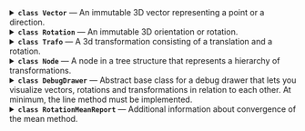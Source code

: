 <details><summary><b><code>class Vector</code></b> — An immutable 3D vector representing a point or a direction.</summary>
<details name='method'><summary>&nbsp;&nbsp;&nbsp;&nbsp;<code>zero</code> — Create a zero vector.</summary>
<details><summary>

```py
    def zero() -> "Vector":
```

</summary>

```py
"""Create a zero vector."""
        return Vector(0.0, 0.0, 0.0)

```

</details>
</details>

<details name='method'><summary>&nbsp;&nbsp;&nbsp;&nbsp;<code>ex</code> — Create a unit vector in x-direction.</summary>
<details><summary>

```py
    def ex() -> "Vector":
```

</summary>

```py
"""Create a unit vector in x-direction."""
        return Vector(1.0, 0.0, 0.0)

```

</details>
</details>

<details name='method'><summary>&nbsp;&nbsp;&nbsp;&nbsp;<code>ey</code> — Create a unit vector in y-direction.</summary>
<details><summary>

```py
    def ey() -> "Vector":
```

</summary>

```py
"""Create a unit vector in y-direction."""
        return Vector(0.0, 1.0, 0.0)

```

</details>
</details>

<details name='method'><summary>&nbsp;&nbsp;&nbsp;&nbsp;<code>ez</code> — Create a unit vector in z-direction.</summary>
<details><summary>

```py
    def ez() -> "Vector":
```

</summary>

```py
"""Create a unit vector in z-direction."""
        return Vector(0.0, 0.0, 1.0)

```

</details>
</details>

<details name='method'><summary>&nbsp;&nbsp;&nbsp;&nbsp;<code>rand_box</code> — Create a random vector with uniform distribution within a box.</summary>
<details><summary>

```py
    def rand_box(
        min: Sequence[float] = (0.0, 0.0, 0.0),
        max: Sequence[float] = (1.0, 1.0, 1.0),
        generator: random.Random = cast(random.Random, random),
    ) -> "Vector":
```

</summary>

```py
"""Create a random vector with uniform distribution within a box."""
        return Vector(
            generator.uniform(min[0], max[0]),
            generator.uniform(min[1], max[1]),
            generator.uniform(min[2], max[2]),
        )

```

</details>
</details>

<details name='method'><summary>&nbsp;&nbsp;&nbsp;&nbsp;<code>rand_sphere</code> — Create a random vector with uniform distribution on or in a sphere.</summary>
<details><summary>

```py
    def rand_sphere(
        radius: float = 1.0,
        center: Optional["Vector"] = None,
        fill: bool = False,
        generator: random.Random = cast(random.Random, random),
    ) -> "Vector":
```

</summary>

```py
"""Create a random vector with uniform distribution on or in a sphere."""
        v = Vector(generator.gauss(), generator.gauss(), generator.gauss()).normalized()
        if center is None
```

</details>
</details>

<details name='method'><summary>&nbsp;&nbsp;&nbsp;&nbsp;<code>__eq__</code> — Check equality with another vector; true if all elements are equal.</summary>
<details><summary>

```py
    def __eq__(self, other: object) -> bool:
```

</summary>

```py
"""Check equality with another vector; true if all elements are equal."""
        if isinstance(other, Vector)
```

</details>
</details>

<details name='method'><summary>&nbsp;&nbsp;&nbsp;&nbsp;<code>__ne__</code> — Check inequality with another vector; true if any element is unequal.</summary>
<details><summary>

```py
    def __ne__(self, other: object) -> bool:
```

</summary>

```py
"""Check inequality with another vector; true if any element is unequal."""
        return not self == other

```

</details>
</details>

<details name='method'><summary>&nbsp;&nbsp;&nbsp;&nbsp;<code>__add__</code> — Add another vector element-wise.
Note that this violates LSP for tuples which are expected to concatenate instead.</summary>
<details><summary>

```py
    def __add__(self, other: "Vector") -> "Vector":  # type: ignore[override]
        """Add another vector element-wise.
        Note that this violates LSP for tuples which are expected to concatenate instead.
        """
        if isinstance(other, Vector):
```

</summary>

```py
    return Vector(self.x + other.x, self.y + other.y, self.z + other.z)
        else
```

</details>
</details>

<details name='method'><summary>&nbsp;&nbsp;&nbsp;&nbsp;<code>__neg__</code> — Return the negated vector.</summary>
<details><summary>

```py
    def __neg__(self) -> "Vector":
```

</summary>

```py
"""Return the negated vector."""
        return Vector(-self.x, -self.y, -self.z)

```

</details>
</details>

<details name='method'><summary>&nbsp;&nbsp;&nbsp;&nbsp;<code>__sub__</code> — Subtract another vector.</summary>
<details><summary>

```py
    def __sub__(self, other: "Vector") -> "Vector":
```

</summary>

```py
"""Subtract another vector."""
        if isinstance(other, Vector)
```

</details>
</details>

<details name='method'><summary>&nbsp;&nbsp;&nbsp;&nbsp;<code>__mul__</code> — Multiply by a scalar element-wise.
Note that this violates LSP for tuples which are expected to repeat instead.</summary>
<details><summary>

```py
    def __mul__(self, scalar: float) -> "Vector":  # type: ignore[override]
        """Multiply by a scalar element-wise.
        Note that this violates LSP for tuples which are expected to repeat instead."""
        if isinstance(scalar, (int, float)):
```

</summary>

```py
    return Vector(self.x * scalar, self.y * scalar, self.z * scalar)
        else
```

</details>
</details>

<details name='method'><summary>&nbsp;&nbsp;&nbsp;&nbsp;<code>__rmul__</code> — Multiply by a scalar element-wise.
Note that this violates LSP for tuples which are expected to repeat instead.</summary>
<details><summary>

```py
    def __rmul__(self, scalar: float) -> "Vector":  # type: ignore[override]
        """Multiply by a scalar element-wise.
        Note that this violates LSP for tuples which are expected to repeat instead."""
        return self * scalar
:
```

</summary>

```py

```

</details>
</details>

<details name='method'><summary>&nbsp;&nbsp;&nbsp;&nbsp;<code>__truediv__</code> — Divide by a scalar element-wise.</summary>
<details><summary>

```py
    def __truediv__(self, scalar: float) -> "Vector":
```

</summary>

```py
"""Divide by a scalar element-wise."""
        if isinstance(scalar, (int, float))
```

</details>
</details>

<details name='method'><summary>&nbsp;&nbsp;&nbsp;&nbsp;<code>dot</code> — Calculate the dot product with another vector.</summary>
<details><summary>

```py
    def dot(self, other: "Vector") -> float:
```

</summary>

```py
"""Calculate the dot product with another vector."""
        return self.x * other.x + self.y * other.y + self.z * other.z

```

</details>
</details>

<details name='method'><summary>&nbsp;&nbsp;&nbsp;&nbsp;<code>cross</code> — Calculate the cross product with another vector.</summary>
<details><summary>

```py
    def cross(self, other: "Vector") -> "Vector":
```

</summary>

```py
"""Calculate the cross product with another vector."""
        return Vector(
            self.y * other.z - self.z * other.y,
            self.z * other.x - self.x * other.z,
            self.x * other.y - self.y * other.x,
        )

```

</details>
</details>

<details name='method'><summary>&nbsp;&nbsp;&nbsp;&nbsp;<code>norm</code> — Calculate the Euclidean norm (length) of the vector.</summary>
<details><summary>

```py
    def norm(self) -> float:
```

</summary>

```py
"""Calculate the Euclidean norm (length) of the vector."""
        return norm(*self)

```

</details>
</details>

<details name='method'><summary>&nbsp;&nbsp;&nbsp;&nbsp;<code>length</code> — Calculate the length (Euclidean norm) of the vector.</summary>
<details><summary>

```py
    def length(self) -> float:
```

</summary>

```py
"""Calculate the length (Euclidean norm) of the vector."""
        return norm(*self)

```

</details>
</details>

<details name='method'><summary>&nbsp;&nbsp;&nbsp;&nbsp;<code>normalized</code> — Return a normalized (unit) vector with the same direction; raises when called on a zero vector.</summary>
<details><summary>

```py
    def normalized(self) -> "Vector":
```

</summary>

```py
"""Return a normalized (unit) vector with the same direction; raises when called on a zero vector."""
        x, y, z = self.x, self.y, self.z
        m = max(abs(x), abs(y), abs(z))
        if m == 0
```

</details>
</details>

<details name='method'><summary>&nbsp;&nbsp;&nbsp;&nbsp;<code>perp</code> — Calculate a vector perpendicular to this vector;
if other is given, the result is perpendicular to both.
Raises when called on a zero vector or when the vectors are parallel.</summary>
<details><summary>

```py
    def perp(self, other: Optional["Vector"] = None) -> "Vector":
```

</summary>

```py
"""Calculate a vector perpendicular to this vector;
        if other is given, the result is perpendicular to both.
        Raises when called on a zero vector or when the vectors are parallel."""
        if other is None
```

</details>
</details>

<details name='method'><summary>&nbsp;&nbsp;&nbsp;&nbsp;<code>make_basis</code> — Create an orthonormal basis from two vectors;
the direction of the first vector is preserved,
the second is made perpendicular to the first,
the third is perpendicular to the first two.
Raises when called on a zero vector or when the vectors are parallel.</summary>
<details><summary>

```py
    def make_basis(v1: "Vector", v2: "Vector") -> Tuple["Vector", "Vector", "Vector"]:
```

</summary>

```py
"""Create an orthonormal basis from two vectors;
        the direction of the first vector is preserved,
        the second is made perpendicular to the first,
        the third is perpendicular to the first two.
        Raises when called on a zero vector or when the vectors are parallel."""
        v1 = v1.normalized()
        v3 = v1.perp(v2)
        v2 = v3.perp(v1)
        return v1, v2, v3

```

</details>
</details>

<details name='method'><summary>&nbsp;&nbsp;&nbsp;&nbsp;<code>distance_to</code> — Calculate the Euclidean distance to another vector.</summary>
<details><summary>

```py
    def distance_to(self, other: "Vector") -> float:
```

</summary>

```py
"""Calculate the Euclidean distance to another vector."""
        return (self - other).norm()

```

</details>
</details>

<details name='method'><summary>&nbsp;&nbsp;&nbsp;&nbsp;<code>angle_to</code> — Calculate the angle to another vector.</summary>
<details><summary>

```py
    def angle_to(self, other: "Vector") -> float:
```

</summary>

```py
"""Calculate the angle to another vector."""
        v1 = self.normalized()
        v2 = other.normalized()
        cos_angle = v1.dot(v2)
        sin_angle = v1.cross(v2).norm()
        return atan2(sin_angle, cos_angle)

```

</details>
</details>

<details name='method'><summary>&nbsp;&nbsp;&nbsp;&nbsp;<code>lerp</code> — Linearly interpolate between two vectors.</summary>
<details><summary>

```py
    def lerp(self, other: "Vector", f: float) -> "Vector":
```

</summary>

```py
"""Linearly interpolate between two vectors."""
        return Vector(
            self.x + f * (other.x - self.x),
            self.y + f * (other.y - self.y),
            self.z + f * (other.z - self.z),
        )

```

</details>
</details>

<details name='method'><summary>&nbsp;&nbsp;&nbsp;&nbsp;<code>mean</code> — Calculate the weighted mean of a sequence of vectors.
Raises when called with an empty sequence or when the sum of weights is zero.</summary>
<details><summary>

```py
    def mean(
        vectors: Iterable["Vector"], weights: Optional[Iterable[float]] = None
    ) -> "Vector":
```

</summary>

```py
"""Calculate the weighted mean of a sequence of vectors.
        Raises when called with an empty sequence or when the sum of weights is zero."""

        weights = weights or repeat(1.0)

        if (
            hasattr(vectors, "__len__")
            and hasattr(weights, "__len__")
            and vectors.__len__() != weights.__len__()
        )
```

</details>
</details>

<details name='method'><summary>&nbsp;&nbsp;&nbsp;&nbsp;<code>__str__</code> — Return a string representation of the vector.</summary>
<details><summary>

```py
    def __str__(self) -> str:
```

</summary>

```py
"""Return a string representation of the vector."""
        return f"(x={self.x}, y={self.y}, z={self.z})"

```

</details>
</details>

<details name='method'><summary>&nbsp;&nbsp;&nbsp;&nbsp;<code>__format__</code> — Return a formatted string representation of the vector;
the format_spec is applied to each element.</summary>
<details><summary>

```py
    def __format__(self, format_spec: str) -> str:
```

</summary>

```py
"""Return a formatted string representation of the vector;
        the format_spec is applied to each element."""
        fx = self.x.__format__(format_spec)
        fy = self.y.__format__(format_spec)
        fz = self.z.__format__(format_spec)
        return f"(x={fx}, y={fy}, z={fz})"

```

</details>
</details>

<details name='method'><summary>&nbsp;&nbsp;&nbsp;&nbsp;<code>__repr__</code> — Return an eval-able string representation of the vector.</summary>
<details><summary>

```py
    def __repr__(self) -> str:
```

</summary>

```py
"""Return an eval-able string representation of the vector."""
        return f"Vector({self.x}, {self.y}, {self.z})"

```

</details>
</details>

</details>

<details><summary><b><code>class Rotation</code></b> — An immutable 3D orientation or rotation.</summary>
<details name='method'><summary>&nbsp;&nbsp;&nbsp;&nbsp;<code>__setattr__</code> — (no docstring)</summary>
<details><summary>

```py
    def __setattr__(self, name: str, value: float) -> None:
```

</summary>

```py
raise AttributeError("Rotation is immutable")

```

</details>
</details>

<details name='method'><summary>&nbsp;&nbsp;&nbsp;&nbsp;<code>__delattr__</code> — (no docstring)</summary>
<details><summary>

```py
    def __delattr__(self, name: str) -> None:
```

</summary>

```py
raise AttributeError("Rotation is immutable")

```

</details>
</details>

<details name='method'><summary>&nbsp;&nbsp;&nbsp;&nbsp;<code>__new__</code> — Construct a rotation from quaternion components without normalization,
intended only for use in classmethods. Use from_quat instead.</summary>
<details><summary>

```py
    def __new__(
        cls: Type[_T], *, x: float = 0.0, y: float = 0.0, z: float = 0.0, w: float = 1.0
    ) -> _T:
```

</summary>

```py
"""Construct a rotation from quaternion components without normalization,
        intended only for use in classmethods. Use from_quat instead."""
        instance = super().__new__(cls)
        object.__setattr__(instance, "_x", x)
        object.__setattr__(instance, "_y", y)
        object.__setattr__(instance, "_z", z)
        object.__setattr__(instance, "_w", w)
        return instance

```

</details>
</details>

<details name='method'><summary>&nbsp;&nbsp;&nbsp;&nbsp;<code>__init__</code> — Create the identity rotation.</summary>
<details><summary>

```py
    def __init__(self) -> None:
```

</summary>

```py
"""Create the identity rotation."""
        # we only allow creation of the identity rotation via standard constructor
        # x, y, z, w are implementation details and should only be set via from_quat from the outside
        pass

```

</details>
</details>

<details name='method'><summary>&nbsp;&nbsp;&nbsp;&nbsp;<code>identity</code> — Create the identity rotation while being extra explicit about it.</summary>
<details><summary>

```py
    def identity() -> "Rotation":
```

</summary>

```py
"""Create the identity rotation while being extra explicit about it."""
        return Rotation()

```

</details>
</details>

<details name='method'><summary>&nbsp;&nbsp;&nbsp;&nbsp;<code>x</code> — Create a rotation about the x-axis.</summary>
<details><summary>

```py
    def x(angle: float) -> "Rotation":
```

</summary>

```py
"""Create a rotation about the x-axis."""
        return Rotation.__new__(Rotation, x=sin(angle / 2.0), w=cos(angle / 2.0))

```

</details>
</details>

<details name='method'><summary>&nbsp;&nbsp;&nbsp;&nbsp;<code>y</code> — Create a rotation about the y-axis.</summary>
<details><summary>

```py
    def y(angle: float) -> "Rotation":
```

</summary>

```py
"""Create a rotation about the y-axis."""
        return Rotation.__new__(Rotation, y=sin(angle / 2.0), w=cos(angle / 2.0))

```

</details>
</details>

<details name='method'><summary>&nbsp;&nbsp;&nbsp;&nbsp;<code>z</code> — Create a rotation about the z-axis.</summary>
<details><summary>

```py
    def z(angle: float) -> "Rotation":
```

</summary>

```py
"""Create a rotation about the z-axis."""
        return Rotation.__new__(Rotation, z=sin(angle / 2.0), w=cos(angle / 2.0))

```

</details>
</details>

<details name='method'><summary>&nbsp;&nbsp;&nbsp;&nbsp;<code>from_quat</code> — Create a rotation from quaternion components.
Raises an error if the norm deviates from 1 beyond the specified tolerance
or if all components are 0.</summary>
<details><summary>

```py
    def from_quat(
        *, x: float, y: float, z: float, w: float, tolerance: float = EPS
    ) -> "Rotation":
```

</summary>

```py
"""Create a rotation from quaternion components.
        Raises an error if the norm deviates from 1 beyond the specified tolerance
        or if all components are 0."""

        m = max(abs(x), abs(y), abs(z), abs(w))
        if m == 0
```

</details>
</details>

<details name='method'><summary>&nbsp;&nbsp;&nbsp;&nbsp;<code>as_quat</code> — Return the quaternion components in the specified order.</summary>
<details><summary>

```py
    def as_quat(
        self, order: Literal["xyzw", "wxyz"]
    ) -> Tuple[float, float, float, float]:
```

</summary>

```py
"""Return the quaternion components in the specified order."""
        if order == "xyzw"
```

</details>
</details>

<details name='method'><summary>&nbsp;&nbsp;&nbsp;&nbsp;<code>from_axis_angle</code> — Create a rotation from an axis and an angle.</summary>
<details><summary>

```py
    def from_axis_angle(axis: Vector, angle: float) -> "Rotation":
```

</summary>

```py
"""Create a rotation from an axis and an angle."""
        axis = axis.normalized()
        half_angle = angle / 2.0
        sin_half_angle = sin(half_angle)
        return Rotation.__new__(
            Rotation,
            x=sin_half_angle * axis.x,
            y=sin_half_angle * axis.y,
            z=sin_half_angle * axis.z,
            w=cos(half_angle),
        )

```

</details>
</details>

<details name='method'><summary>&nbsp;&nbsp;&nbsp;&nbsp;<code>as_axis_angle</code> — Return the axis and angle of the rotation.
The angle is in the range [0, pi).
If the angle is 0, the axis is (1, 0, 0).</summary>
<details><summary>

```py
    def as_axis_angle(self) -> Tuple[Vector, float]:
```

</summary>

```py
"""Return the axis and angle of the rotation.
        The angle is in the range [0, pi).
        If the angle is 0, the axis is (1, 0, 0)."""
        x, y, z, w = self._x, self._y, self._z, self._w
        cos_half_angle = w
        sin_half_angle = norm(x, y, z)
        if sin_half_angle == 0.0
```

</details>
</details>

<details name='method'><summary>&nbsp;&nbsp;&nbsp;&nbsp;<code>from_rotvec</code> — Create a rotation from a rotation vector.
(The rotation vector is the axis of rotation scaled by the angle of rotation.)</summary>
<details><summary>

```py
    def from_rotvec(rotvec: Vector) -> "Rotation":
```

</summary>

```py
"""Create a rotation from a rotation vector.
        (The rotation vector is the axis of rotation scaled by the angle of rotation.)
        """
        angle = rotvec.norm()
        if angle == 0.0
```

</details>
</details>

<details name='method'><summary>&nbsp;&nbsp;&nbsp;&nbsp;<code>as_rotvec</code> — Return the rotation vector of the rotation.
(The rotation vector is the axis of rotation scaled by the angle of rotation.)</summary>
<details><summary>

```py
    def as_rotvec(self) -> Vector:
```

</summary>

```py
"""Return the rotation vector of the rotation.
        (The rotation vector is the axis of rotation scaled by the angle of rotation.)
        """
        axis, angle = self.as_axis_angle()
        return axis * angle

```

</details>
</details>

<details name='method'><summary>&nbsp;&nbsp;&nbsp;&nbsp;<code>from_matrix</code> — Create a rotation from a 3x3 rotation matrix.</summary>
<details><summary>

```py
    def from_matrix(
        matrix: Sequence[Sequence[float]],
        row_major: bool = True,
        check_matrix: bool = True,
    ) -> "Rotation":
```

</summary>

```py
"""Create a rotation from a 3x3 rotation matrix."""
        # https://www.euclideanspace.com/maths/geometry/rotations/conversions/matrixToQuaternion/index.htm

        if check_matrix
```

</details>
</details>

<details name='method'><summary>&nbsp;&nbsp;&nbsp;&nbsp;<code>as_matrix</code> — Return the rotation as a 3x3 rotation matrix.</summary>
<details><summary>

```py
    def as_matrix(self, row_major: bool = True) -> List[List[float]]:
```

</summary>

```py
"""Return the rotation as a 3x3 rotation matrix."""
        # https://www.euclideanspace.com/maths/geometry/rotations/conversions/quaternionToMatrix/index.htm
        x, y, z, w = self._x, self._y, self._z, self._w
        xx, xy, xz, xw = x * x, x * y, x * z, x * w
        yy, yz, yw = y * y, y * z, y * w
        zz, zw = z * z, z * w

        if row_major
```

</details>
</details>

<details name='method'><summary>&nbsp;&nbsp;&nbsp;&nbsp;<code>basis</code> — Return the basis vectors of the rotation.</summary>
<details><summary>

```py
    def basis(self) -> Tuple[Vector, Vector, Vector]:
```

</summary>

```py
"""Return the basis vectors of the rotation."""
        x, y, z = self.as_matrix(row_major=False)
        return Vector(*x), Vector(*y), Vector(*z)

```

</details>
</details>

<details name='method'><summary>&nbsp;&nbsp;&nbsp;&nbsp;<code>compose</code> — Compose a rotation from a sequence of rotations about x, y and z.
The sequence is an arbitrarily long string of axis identifiers, e.g. 'XY' or 'zyxZ'.
Use Capital letters for intrinsic rotations (rotate about the new, rotated axes),
use lowercase letters for extrinsic rotations (rotate about the world axes).
Intrinsic and extrinsic rotations can be mixed.</summary>
<details><summary>

```py
    def compose(sequence: str, angles: Sequence[float]) -> "Rotation":
```

</summary>

```py
"""Compose a rotation from a sequence of rotations about x, y and z.
        The sequence is an arbitrarily long string of axis identifiers, e.g. 'XY' or 'zyxZ'.
        Use Capital letters for intrinsic rotations (rotate about the new, rotated axes),
        use lowercase letters for extrinsic rotations (rotate about the world axes).
        Intrinsic and extrinsic rotations can be mixed."""
        if len(sequence) != len(angles)
```

</details>
</details>

<details name='method'><summary>&nbsp;&nbsp;&nbsp;&nbsp;<code>from_euler</code> — Create a rotation from Euler angles. The following orders are allowed:
ZXZ, XYX, YZY, ZYZ, XZX, YXY (proper Euler, intrinsic)
XYZ, YZX, ZXY, XZY, ZYX, YXZ (Tait-Bryan, intrinsic)
zxz, xyx, yzy, zyz, xzx, yxy (proper Euler, extrinsic)
xyz, yzx, zxy, xzy, zyx, yxz (Tait-Bryan, extrinsic)
intrinsic: rotate about the new, rotated axes
extrinsic: rotate about the original axes</summary>
<details><summary>

```py
    def from_euler(order: str, angles: Sequence[float]) -> "Rotation":
```

</summary>

```py
"""Create a rotation from Euler angles. The following orders are allowed
```

</details>
</details>

<details name='method'><summary>&nbsp;&nbsp;&nbsp;&nbsp;<code>as_euler</code> — Return the Euler angles of the rotation. The order is one of:
ZXZ, XYX, YZY, ZYZ, XZX, YXY (proper Euler, intrinsic)
XYZ, YZX, ZXY, XZY, ZYX, YXZ (Tait-Bryan, intrinsic)
zxz, xyx, yzy, zyz, xzx, yxy (proper Euler, extrinsic)
xyz, yzx, zxy, xzy, zyx, yxz (Tait-Bryan, extrinsic)
intrinsic: rotate about the new, rotated axes
extrinsic: rotate about the original axes
In case of a singularity, the first angle is set to 0 for extrinsic rotations,
the third angle is set to 0 for intrinsic rotations.</summary>
<details><summary>

```py
    def as_euler(self, order: str) -> Tuple[float, float, float]:
```

</summary>

```py
"""Return the Euler angles of the rotation. The order is one of
```

</details>
</details>

<details name='method'><summary>&nbsp;&nbsp;&nbsp;&nbsp;<code>from_ypr</code> — Create a rotation from yaw, pitch and roll angles.</summary>
<details><summary>

```py
    def from_ypr(yaw: float, pitch: float, roll: float) -> "Rotation":
```

</summary>

```py
"""Create a rotation from yaw, pitch and roll angles."""
        return Rotation.compose("ZYX", [yaw, pitch, roll])

```

</details>
</details>

<details name='method'><summary>&nbsp;&nbsp;&nbsp;&nbsp;<code>as_ypr</code> — Return the yaw, pitch and roll angles of the rotation.
In case of a singularity, roll is set to 0.</summary>
<details><summary>

```py
    def as_ypr(self) -> Tuple[float, float, float]:
```

</summary>

```py
"""Return the yaw, pitch and roll angles of the rotation.
        In case of a singularity, roll is set to 0."""
        return self.as_euler("ZYX")

```

</details>
</details>

<details name='method'><summary>&nbsp;&nbsp;&nbsp;&nbsp;<code>from_rpy</code> — Create a rotation from roll, pitch and yaw angles.</summary>
<details><summary>

```py
    def from_rpy(roll: float, pitch: float, yaw: float) -> "Rotation":
```

</summary>

```py
"""Create a rotation from roll, pitch and yaw angles."""
        return Rotation.compose("xyz", [roll, pitch, yaw])

```

</details>
</details>

<details name='method'><summary>&nbsp;&nbsp;&nbsp;&nbsp;<code>as_rpy</code> — Return the roll, pitch and yaw angles of the rotation.
In case of a singularity, roll is set to 0.</summary>
<details><summary>

```py
    def as_rpy(self) -> Tuple[float, float, float]:
```

</summary>

```py
"""Return the roll, pitch and yaw angles of the rotation.
        In case of a singularity, roll is set to 0."""
        return self.as_euler("xyz")

```

</details>
</details>

<details name='method'><summary>&nbsp;&nbsp;&nbsp;&nbsp;<code>rand</code> — Create a random rotation with uniform distribution.</summary>
<details><summary>

```py
    def rand(generator: random.Random = cast(random.Random, random)) -> "Rotation":
```

</summary>

```py
"""Create a random rotation with uniform distribution."""
        x = generator.gauss()
        y = generator.gauss()
        z = generator.gauss()
        w = generator.gauss()
        # should be impossible for Mersenne twister to generate a zero quaternion
        return Rotation.from_quat(x=x, y=y, z=z, w=w, tolerance=_inf)

```

</details>
</details>

<details name='method'><summary>&nbsp;&nbsp;&nbsp;&nbsp;<code>_rotate_vector</code> — Rotate a vector by the rotation.</summary>
<details><summary>

```py
    def _rotate_vector(self, other: Vector) -> Vector:
```

</summary>

```py
"""Rotate a vector by the rotation."""
        qx, qy, qz, qw = self._x, self._y, self._z, self._w
        px, py, pz = other  # pw = 0

        qpx = qw * px + qy * pz - qz * py
        qpy = qw * py - qx * pz + qz * px
        qpz = qw * pz + qx * py - qy * px
        qpw = -qx * px - qy * py - qz * pz

        qpq_x = -qpw * qx + qpx * qw - qpy * qz + qpz * qy
        qpq_y = -qpw * qy + qpx * qz + qpy * qw - qpz * qx
        qpq_z = -qpw * qz - qpx * qy + qpy * qx + qpz * qw

        return Vector(qpq_x, qpq_y, qpq_z)

```

</details>
</details>

<details name='method'><summary>&nbsp;&nbsp;&nbsp;&nbsp;<code>_rotate_quat</code> — Combine two rotations (quaternion multiplication).</summary>
<details><summary>

```py
    def _rotate_quat(self, other: "Rotation") -> Tuple[float, float, float, float]:
```

</summary>

```py
"""Combine two rotations (quaternion multiplication)."""
        x1, y1, z1, w1 = self._x, self._y, self._z, self._w
        x2, y2, z2, w2 = other._x, other._y, other._z, other._w
        x = w1 * x2 + x1 * w2 + y1 * z2 - z1 * y2
        y = w1 * y2 - x1 * z2 + y1 * w2 + z1 * x2
        z = w1 * z2 + x1 * y2 - y1 * x2 + z1 * w2
        w = w1 * w2 - x1 * x2 - y1 * y2 - z1 * z2
        # does not return Rotation to let the caller decide whether to normalize
        return x, y, z, w

```

</details>
</details>

<details name='method'><summary>&nbsp;&nbsp;&nbsp;&nbsp;<code>__matmul__</code> — Combine two rotations.</summary>
<details><summary>

```py
    def __matmul__(self, other: "Rotation") -> "Rotation":
```

</summary>

```py
"""Combine two rotations."""
        ...

```

</details>
</details>

<details name='method'><summary>&nbsp;&nbsp;&nbsp;&nbsp;<code>__matmul__</code> — Rotate a vector.</summary>
<details><summary>

```py
    def __matmul__(self, other: Vector) -> Vector:
```

</summary>

```py
"""Rotate a vector."""
        ...

```

</details>
</details>

<details name='method'><summary>&nbsp;&nbsp;&nbsp;&nbsp;<code>__matmul__</code> — Rotate a sequence of vectors.</summary>
<details><summary>

```py
    def __matmul__(self, other: Iterable[Vector]) -> Iterable[Vector]:
```

</summary>

```py
"""Rotate a sequence of vectors."""
        ...

```

</details>
</details>

<details name='method'><summary>&nbsp;&nbsp;&nbsp;&nbsp;<code>__matmul__</code> — Combine two rotations or rotate a vector or sequence of vectors.</summary>
<details><summary>

```py
    def __matmul__(
        self, other: Union["Rotation", Vector, Iterable[Vector]]
    ) -> Union["Rotation", Vector, Iterable[Vector]]:
```

</summary>

```py
"""Combine two rotations or rotate a vector or sequence of vectors."""
        if isinstance(other, Rotation)
```

</details>
</details>

<details name='method'><summary>&nbsp;&nbsp;&nbsp;&nbsp;<code>inverse</code> — Return the inverse rotation such that self @ self.inverse() == Rotation.identity().</summary>
<details><summary>

```py
    def inverse(self) -> "Rotation":
```

</summary>

```py
"""Return the inverse rotation such that self @ self.inverse() == Rotation.identity()."""
        return Rotation.__new__(Rotation, x=-self._x, y=-self._y, z=-self._z, w=self._w)

```

</details>
</details>

<details name='method'><summary>&nbsp;&nbsp;&nbsp;&nbsp;<code>angle_to</code> — Calculate the angle to another rotation.</summary>
<details><summary>

```py
    def angle_to(self, other: "Rotation") -> float:
```

</summary>

```py
"""Calculate the angle to another rotation."""
        _, ang = (~self @ other).as_axis_angle()
        return ang

```

</details>
</details>

<details name='method'><summary>&nbsp;&nbsp;&nbsp;&nbsp;<code>axis_angle_to</code> — Calculate the axis and angle to another rotation.</summary>
<details><summary>

```py
    def axis_angle_to(self, other: "Rotation") -> Tuple[Vector, float]:
```

</summary>

```py
"""Calculate the axis and angle to another rotation."""
        ax, ang = (~self @ other).as_axis_angle()
        return self @ ax, ang

```

</details>
</details>

<details name='method'><summary>&nbsp;&nbsp;&nbsp;&nbsp;<code>lerp</code> — Linearly interpolate between two rotations.</summary>
<details><summary>

```py
    def lerp(self, other: "Rotation", f: float) -> "Rotation":
```

</summary>

```py
"""Linearly interpolate between two rotations."""
        ax, ang = (~self @ other).as_axis_angle()
        return self @ Rotation.from_axis_angle(ax, ang * f)

```

</details>
</details>

<details name='method'><summary>&nbsp;&nbsp;&nbsp;&nbsp;<code>mean</code> — (no docstring)</summary>
<details><summary>

```py
    def mean(
        rotations: Iterable["Rotation"],
        weights: Optional[Iterable[float]] = None,
        epsilon: float = EPS,
        max_iterations: int = 20,
        return_report: Literal[False] = False,
    ) -> "Rotation": ...
:
```

</summary>

```py

```

</details>
</details>

<details name='method'><summary>&nbsp;&nbsp;&nbsp;&nbsp;<code>mean</code> — (no docstring)</summary>
<details><summary>

```py
    def mean(
        rotations: Iterable["Rotation"],
        weights: Optional[Iterable[float]] = None,
        epsilon: float = EPS,
        max_iterations: int = 20,
        return_report: Literal[True] = True,
    ) -> Tuple["Rotation", RotationMeanReport]: ...
:
```

</summary>

```py

```

</details>
</details>

<details name='method'><summary>&nbsp;&nbsp;&nbsp;&nbsp;<code>mean</code> — Calculate the mean of a sequence of rotations.
Uses the NASA algorithm (https://ntrs.nasa.gov/citations/20070017872).
Raises when called with an empty sequence or when the sum of weights is zero.
Set return_report to True to get additional information about convergence.</summary>
<details><summary>

```py
    def mean(
        rotations: Iterable["Rotation"],
        weights: Optional[Iterable[float]] = None,
        epsilon: float = EPS,
        max_iterations: int = 20,
        return_report: bool = False,
    ) -> Union["Rotation", Tuple["Rotation", RotationMeanReport]]:
```

</summary>

```py
"""Calculate the mean of a sequence of rotations.
        Uses the NASA algorithm (https://ntrs.nasa.gov/citations/20070017872).
        Raises when called with an empty sequence or when the sum of weights is zero.
        Set return_report to True to get additional information about convergence."""

        weights = weights or repeat(1.0)

        if (
            hasattr(rotations, "__len__")
            and hasattr(weights, "__len__")
            and rotations.__len__() != weights.__len__()
        )
```

</details>
</details>

<details name='method'><summary>&nbsp;&nbsp;&nbsp;&nbsp;<code>rotated_towards</code> — Return a rotated version of the rotation such that the local pointer is rotated
towards the global point_along direction. Use interpolate to blend between the two.</summary>
<details><summary>

```py
    def rotated_towards(
        self, pointer: Vector, point_along: Vector, interpolate: float = 1.0
    ) -> "Rotation":
```

</summary>

```py
"""Return a rotated version of the rotation such that the local pointer is rotated
        towards the global point_along direction. Use interpolate to blend between the two.
        """
        current = self @ pointer
        axis = current.cross(point_along)
        if axis.norm() == 0
```

</details>
</details>

<details name='method'><summary>&nbsp;&nbsp;&nbsp;&nbsp;<code>__eq__</code> — Check if two rotations are equal.</summary>
<details><summary>

```py
    def __eq__(self, other: object) -> bool:
```

</summary>

```py
"""Check if two rotations are equal."""
        if isinstance(other, Rotation)
```

</details>
</details>

<details name='method'><summary>&nbsp;&nbsp;&nbsp;&nbsp;<code>__invert__</code> — Return the inverse rotation such that r @ ~r == Rotation.identity().</summary>
<details><summary>

```py
    def __invert__(self) -> "Rotation":
```

</summary>

```py
"""Return the inverse rotation such that r @ ~r == Rotation.identity()."""
        return self.inverse()

```

</details>
</details>

<details name='method'><summary>&nbsp;&nbsp;&nbsp;&nbsp;<code>__str__</code> — Return a string representation of the rotation.
Note that opposite quaternions represent the same rotation and are considered equal
whereas their string representations are different.</summary>
<details><summary>

```py
    def __str__(self) -> str:
```

</summary>

```py
"""Return a string representation of the rotation.
        Note that opposite quaternions represent the same rotation and are considered equal
        whereas their string representations are different."""
        return f"±(x={self._x}, y={self._y}, z={self._z}, w={self._w})"

```

</details>
</details>

<details name='method'><summary>&nbsp;&nbsp;&nbsp;&nbsp;<code>__format__</code> — Return a formatted string representation of the rotation;
the format_spec is applied to each element.
Note that opposite quaternions represent the same rotation and are considered equal
whereas their string representations are different.</summary>
<details><summary>

```py
    def __format__(self, format_spec: str) -> str:
```

</summary>

```py
"""Return a formatted string representation of the rotation;
        the format_spec is applied to each element.
        Note that opposite quaternions represent the same rotation and are considered equal
        whereas their string representations are different."""

        fx = self._x.__format__(format_spec)
        fy = self._y.__format__(format_spec)
        fz = self._z.__format__(format_spec)
        fw = self._w.__format__(format_spec)
        return f"±(x={fx}, y={fy}, z={fz}, w={fw})"

```

</details>
</details>

<details name='method'><summary>&nbsp;&nbsp;&nbsp;&nbsp;<code>__repr__</code> — Return an eval-able string representation of the rotation.
Note that opposite quaternions represent the same rotation and are considered equal
whereas their string representations are different.</summary>
<details><summary>

```py
    def __repr__(self) -> str:
```

</summary>

```py
"""Return an eval-able string representation of the rotation.
        Note that opposite quaternions represent the same rotation and are considered equal
        whereas their string representations are different."""
        return f"Rotation.from_quat(x={self._x}, y={self._y}, z={self._z}, w={self._w})"

```

</details>
</details>

<details name='method'><summary>&nbsp;&nbsp;&nbsp;&nbsp;<code>__hash__</code> — Return a hash of the rotation. Quaternions with opposite signs are equal
and return the same hash.</summary>
<details><summary>

```py
    def __hash__(self) -> int:
```

</summary>

```py
"""Return a hash of the rotation. Quaternions with opposite signs are equal
        and return the same hash."""
        if self._w != 0.0
```

</details>
</details>

</details>

<details><summary><b><code>class Trafo</code></b> — A 3d transformation consisting of a translation and a rotation.</summary>
<details name='method'><summary>&nbsp;&nbsp;&nbsp;&nbsp;<code>__init__</code> — Create a transformation from a translation and a rotation.</summary>
<details><summary>

```py
    def __init__(self, *, t: Vector = Vector.zero(), r: Rotation = Rotation.identity()):
```

</summary>

```py
"""Create a transformation from a translation and a rotation."""
        # kw_only parameter for @dataclass only supported for Python 3.10+
        object.__setattr__(self, "t", t)
        object.__setattr__(self, "r", r)

```

</details>
</details>

<details name='method'><summary>&nbsp;&nbsp;&nbsp;&nbsp;<code>identity</code> — Return the identity transformation.</summary>
<details><summary>

```py
    def identity() -> "Trafo":
```

</summary>

```py
"""Return the identity transformation."""
        return Trafo()

```

</details>
</details>

<details name='method'><summary>&nbsp;&nbsp;&nbsp;&nbsp;<code>from_matrix</code> — Create a transformation from a 3x4 or 4x4 homogeneous transformation matrix.</summary>
<details><summary>

```py
    def from_matrix(
        matrix: Sequence[Sequence[float]],
        row_major: bool = True,
        check_matrix: bool = True,
    ) -> "Trafo":
```

</summary>

```py
"""Create a transformation from a 3x4 or 4x4 homogeneous transformation matrix."""
        if check_matrix
```

</details>
</details>

<details name='method'><summary>&nbsp;&nbsp;&nbsp;&nbsp;<code>as_matrix</code> — Return the transformation as a 3x4 or 4x4 homogeneous transformation matrix.</summary>
<details><summary>

```py
    def as_matrix(
        self, row_major: bool = True, num_rows: Literal[3, 4] = 4
    ) -> List[List[float]]:
```

</summary>

```py
"""Return the transformation as a 3x4 or 4x4 homogeneous transformation matrix."""
        matrix = self.r.as_matrix(row_major=row_major)
        if row_major
```

</details>
</details>

<details name='method'><summary>&nbsp;&nbsp;&nbsp;&nbsp;<code>from_dh</code> — (no docstring)</summary>
<details><summary>

```py
    def from_dh(
        *, a: float = 0.0, alpha: float = 0.0, theta: float = 0.0, s: float = 0.0
    ) -> "Trafo": ...
:
```

</summary>

```py

```

</details>
</details>

<details name='method'><summary>&nbsp;&nbsp;&nbsp;&nbsp;<code>from_dh</code> — (no docstring)</summary>
<details><summary>

```py
    def from_dh(
        *, r: float = 0.0, alpha: float = 0.0, theta: float = 0.0, s: float = 0.0
    ) -> "Trafo": ...
:
```

</summary>

```py

```

</details>
</details>

<details name='method'><summary>&nbsp;&nbsp;&nbsp;&nbsp;<code>from_dh</code> — (no docstring)</summary>
<details><summary>

```py
    def from_dh(
        *, a: float = 0.0, alpha: float = 0.0, theta: float = 0.0, d: float = 0.0
    ) -> "Trafo": ...
:
```

</summary>

```py

```

</details>
</details>

<details name='method'><summary>&nbsp;&nbsp;&nbsp;&nbsp;<code>from_dh</code> — (no docstring)</summary>
<details><summary>

```py
    def from_dh(
        *, r: float = 0.0, alpha: float = 0.0, theta: float = 0.0, d: float = 0.0
    ) -> "Trafo": ...
:
```

</summary>

```py

```

</details>
</details>

<details name='method'><summary>&nbsp;&nbsp;&nbsp;&nbsp;<code>from_dh</code> — Create a transformation from Denavit-Hartenberg parameters.
https://en.wikipedia.org/wiki/Denavit%E2%80%93Hartenberg_parameters
s or d: offset along previous z to the common normal
theta: angle about previous z from old x to new x
r or a: length of the common normal
alpha: angle about common normal, from old z axis to new z axis</summary>
<details><summary>

```py
    def from_dh(
        *,
        a: float = 0.0,  # original letter
        alpha: float = 0.0,
        theta: float = 0.0,
        s: float = 0.0,  # original letter
        r: float = 0.0,  # alternative to a (often used to avoid confusion with alpha)
        d: float = 0.0  # alternative to s (often used since s is used to abbreviate sin)
    ) -> "Trafo":
```

</summary>

```py
"""Create a transformation from Denavit-Hartenberg parameters.
        https://en.wikipedia.org/wiki/Denavit%E2%80%93Hartenberg_parameters
        s or d: offset along previous z to the common normal
        theta: angle about previous z from old x to new x
        r or a: length of the common normal
        alpha: angle about common normal, from old z axis to new z axis
        """
        if not a == 0.0 and not r == 0.0
```

</details>
</details>

<details name='method'><summary>&nbsp;&nbsp;&nbsp;&nbsp;<code>look_at</code> — (no docstring)</summary>
<details><summary>

```py
    def look_at(
        *,
        eye: Vector,
        look_axis: Vector,
        look_at: Vector,
        up_axis: Vector,
        up: Vector,
    ) -> "Trafo": ...
:
```

</summary>

```py

```

</details>
</details>

<details name='method'><summary>&nbsp;&nbsp;&nbsp;&nbsp;<code>look_at</code> — (no docstring)</summary>
<details><summary>

```py
    def look_at(
        *,
        eye: Vector,
        look_axis: Vector,
        look_along: Vector,
        up_axis: Vector,
        up: Vector,
    ) -> "Trafo": ...
:
```

</summary>

```py

```

</details>
</details>

<details name='method'><summary>&nbsp;&nbsp;&nbsp;&nbsp;<code>look_at</code> — Create a transformation that looks at a target point.
eye: location
look_axis: local view direction (from eye towards target)
look_at: target if target is a point
look_along: target if target is a direction
up_axis: local up direction
up: global up direction</summary>
<details><summary>

```py
    def look_at(
        *,
        eye: Vector,
        look_axis: Vector,
        look_at: Optional[Vector] = None,
        look_along: Optional[Vector] = None,
        up_axis: Vector,
        up: Vector,
    ) -> "Trafo":
```

</summary>

```py
"""Create a transformation that looks at a target point.
        eye: location
        look_axis: local view direction (from eye towards target)
        look_at: target if target is a point
        look_along: target if target is a direction
        up_axis: local up direction
        up: global up direction
        """

        # rotate the user-defined camera coordinate system (look_axis, up_axis)
        # to align with our convention
```

</details>
</details>

<details name='method'><summary>&nbsp;&nbsp;&nbsp;&nbsp;<code>__matmul__</code> — Combine two transformations.</summary>
<details><summary>

```py
    def __matmul__(self, other: "Trafo") -> "Trafo":
```

</summary>

```py
"""Combine two transformations."""
        ...

```

</details>
</details>

<details name='method'><summary>&nbsp;&nbsp;&nbsp;&nbsp;<code>__matmul__</code> — Transform a point. (Use myTrafo.r @ myVector to transform a direction).</summary>
<details><summary>

```py
    def __matmul__(self, other: Vector) -> Vector:
```

</summary>

```py
"""Transform a point. (Use myTrafo.r @ myVector to transform a direction)."""
        ...

```

</details>
</details>

<details name='method'><summary>&nbsp;&nbsp;&nbsp;&nbsp;<code>__matmul__</code> — Transform a sequence of points.</summary>
<details><summary>

```py
    def __matmul__(self, other: Iterable[Vector]) -> Iterable[Vector]:
```

</summary>

```py
"""Transform a sequence of points."""
        ...

```

</details>
</details>

<details name='method'><summary>&nbsp;&nbsp;&nbsp;&nbsp;<code>__matmul__</code> — Combine two transformations or transform a point or sequence of points.
Use myTrafo.r @ myVector to transform a direction.</summary>
<details><summary>

```py
    def __matmul__(
        self, other: Union["Trafo", Vector, Iterable[Vector]]
    ) -> Union["Trafo", Vector, Iterable[Vector]]:
```

</summary>

```py
"""Combine two transformations or transform a point or sequence of points.
        Use myTrafo.r @ myVector to transform a direction."""

        if isinstance(other, Trafo)
```

</details>
</details>

<details name='method'><summary>&nbsp;&nbsp;&nbsp;&nbsp;<code>inverse</code> — Return the inverse transformation such that t @ t.inverse() == Trafo.identity().</summary>
<details><summary>

```py
    def inverse(self) -> "Trafo":
```

</summary>

```py
"""Return the inverse transformation such that t @ t.inverse() == Trafo.identity()."""
        inv_r = ~self.r
        return Trafo(t=inv_r @ -self.t, r=inv_r)

```

</details>
</details>

<details name='method'><summary>&nbsp;&nbsp;&nbsp;&nbsp;<code>lerp</code> — Linearly interpolate between two transformations.</summary>
<details><summary>

```py
    def lerp(self, other: "Trafo", f: float) -> "Trafo":
```

</summary>

```py
"""Linearly interpolate between two transformations."""
        return Trafo(
            t=self.t.lerp(other.t, f),
            r=self.r.lerp(other.r, f),
        )

```

</details>
</details>

<details name='method'><summary>&nbsp;&nbsp;&nbsp;&nbsp;<code>mean</code> — Calculate the weighted mean of a sequence of transformations.</summary>
<details><summary>

```py
    def mean(
        trafos: Iterable["Trafo"], weights: Optional[Iterable[float]] = None
    ) -> "Trafo":
```

</summary>

```py
"""Calculate the weighted mean of a sequence of transformations."""
        return Trafo(
            t=Vector.mean([t.t for t in trafos], weights),
            r=Rotation.mean([t.r for t in trafos], weights),
        )

```

</details>
</details>

<details name='method'><summary>&nbsp;&nbsp;&nbsp;&nbsp;<code>rotated_towards</code> — (no docstring)</summary>
<details><summary>

```py
    def rotated_towards(
        self, pointer: Vector, *, point_at: Vector, interpolate: float = 1.0
    ) -> "Trafo": ...
:
```

</summary>

```py

```

</details>
</details>

<details name='method'><summary>&nbsp;&nbsp;&nbsp;&nbsp;<code>rotated_towards</code> — (no docstring)</summary>
<details><summary>

```py
    def rotated_towards(
        self, pointer: Vector, *, point_along: Vector, interpolate: float = 1.0
    ) -> "Trafo": ...
:
```

</summary>

```py

```

</details>
</details>

<details name='method'><summary>&nbsp;&nbsp;&nbsp;&nbsp;<code>rotated_towards</code> — Return a rotated version of the transformation
such that the local pointer is rotated towards
the global target point (point_at) or direction (point_along).
Use interpolate to blend between current and target.</summary>
<details><summary>

```py
    def rotated_towards(
        self,
        pointer: Vector,
        *,
        point_at: Optional[Vector] = None,
        point_along: Optional[Vector] = None,
        interpolate: float = 1.0
    ) -> "Trafo":
```

</summary>

```py
"""
        Return a rotated version of the transformation
        such that the local pointer is rotated towards
        the global target point (point_at) or direction (point_along).
        Use interpolate to blend between current and target.
        """

        if point_at is not None and point_along is None
```

</details>
</details>

<details name='method'><summary>&nbsp;&nbsp;&nbsp;&nbsp;<code>__eq__</code> — Check if two transformations are equal.</summary>
<details><summary>

```py
    def __eq__(self, other: object) -> bool:
```

</summary>

```py
"""Check if two transformations are equal."""
        if isinstance(other, Trafo)
```

</details>
</details>

<details name='method'><summary>&nbsp;&nbsp;&nbsp;&nbsp;<code>__invert__</code> — Return the inverse transformation such that t @ ~t == Trafo.identity().</summary>
<details><summary>

```py
    def __invert__(self) -> "Trafo":
```

</summary>

```py
"""Return the inverse transformation such that t @ ~t == Trafo.identity()."""
        return self.inverse()

```

</details>
</details>

<details name='method'><summary>&nbsp;&nbsp;&nbsp;&nbsp;<code>__str__</code> — Return a string representation of the transformation.</summary>
<details><summary>

```py
    def __str__(self) -> str:
```

</summary>

```py
"""Return a string representation of the transformation."""
        return f"(t={self.t}, r={self.r})"

```

</details>
</details>

<details name='method'><summary>&nbsp;&nbsp;&nbsp;&nbsp;<code>__format__</code> — Return a formatted string representation of the transformation.
The format_spec is applied to each element.</summary>
<details><summary>

```py
    def __format__(self, format_spec: str) -> str:
```

</summary>

```py
"""Return a formatted string representation of the transformation.
        The format_spec is applied to each element."""
        ft = self.t.__format__(format_spec)
        fr = self.r.__format__(format_spec)
        return f"(t={ft}, r={fr})"

```

</details>
</details>

<details name='method'><summary>&nbsp;&nbsp;&nbsp;&nbsp;<code>__repr__</code> — Return an eval-able string representation of the transformation.</summary>
<details><summary>

```py
    def __repr__(self) -> str:
```

</summary>

```py
"""Return an eval-able string representation of the transformation."""
        return f"Trafo(t={self.t.__repr__()}, r={self.r.__repr__()})"

```

</details>
</details>

</details>

<details><summary><b><code>class Node</code></b> — A node in a tree structure that represents a hierarchy of transformations.</summary>
<details name='method'><summary>&nbsp;&nbsp;&nbsp;&nbsp;<code>__init__</code> — Create a node with a parent, a transformation in relation to the parent
and a label for debugging and visualizing.</summary>
<details><summary>

```py
    def __init__(self, parent: Union["Node", None], trafo: Trafo, label: str = ""):
```

</summary>

```py
"""Create a node with a parent, a transformation in relation to the parent
        and a label for debugging and visualizing."""
        self._parent = parent
        if parent is not None
```

</details>
</details>

<details name='method'><summary>&nbsp;&nbsp;&nbsp;&nbsp;<code>attach_to</code> — Attach the node to a new parent.
If keep_relative_trafo is True, the transformation of the node is updated
to keep the relative transformation to the new parent the same.</summary>
<details><summary>

```py
    def attach_to(
        self, new_parent: Union["Node", None], keep_relative_trafo: bool = False
    ) -> None:
```

</summary>

```py
"""Attach the node to a new parent.
        If keep_relative_trafo is True, the transformation of the node is updated
        to keep the relative transformation to the new parent the same."""

        ancestor = new_parent
        while ancestor is not None
```

</details>
</details>

<details name='method'><summary>&nbsp;&nbsp;&nbsp;&nbsp;<code>get_parent</code> — Return the parent node.</summary>
<details><summary>

```py
    def get_parent(self) -> Union["Node", None]:
```

</summary>

```py
"""Return the parent node."""
        return self._parent

```

</details>
</details>

<details name='method'><summary>&nbsp;&nbsp;&nbsp;&nbsp;<code>get_children</code> — Return the child nodes. (Returns a copy of the list that can be modified.)</summary>
<details><summary>

```py
    def get_children(self) -> list["Node"]:
```

</summary>

```py
"""Return the child nodes. (Returns a copy of the list that can be modified.)"""
        return self._children.copy()

```

</details>
</details>

<details name='method'><summary>&nbsp;&nbsp;&nbsp;&nbsp;<code>__rshift__</code> — Return the transformation from the Node to another Node in the hierarchy.</summary>
<details><summary>

```py
    def __rshift__(self, other: "Node") -> Trafo:
```

</summary>

```py
"""Return the transformation from the Node to another Node in the hierarchy."""
        if not isinstance(other, Node)
```

</details>
</details>

</details>

<details><summary><b><code>class DebugDrawer</code></b> — Abstract base class for a debug drawer that lets you visualize
vectors, rotations and transformations in relation to each other.
At minimum, the line method must be implemented.</summary>
<details name='method'><summary>&nbsp;&nbsp;&nbsp;&nbsp;<code>__init__</code> — Create a debug drawer. The settings are used in the default implementations
of the drawing methods, subclasses are free to ignore them.</summary>
<details><summary>

```py
    def __init__(
        self,
        up: Vector = Vector.ez(),
        arrow_length: float = 1.0,
        font_size: float = 0.1,
        text_direction: Vector = Vector.ex(),
    ):
```

</summary>

```py
"""Create a debug drawer. The settings are used in the default implementations
        of the drawing methods, subclasses are free to ignore them."""
        self.up = up
        self.arrow_length = arrow_length
        self.font_size = font_size
        self.text_direction = text_direction

```

</details>
</details>

<details name='method'><summary>&nbsp;&nbsp;&nbsp;&nbsp;<code>line</code> — Draw a line.</summary>
<details><summary>

```py
    def line(
        self,
        start: Vector,
        end: Vector,
        color: Color,
    ) -> None:
```

</summary>

```py
"""Draw a line."""
        pass

```

</details>
</details>

<details name='method'><summary>&nbsp;&nbsp;&nbsp;&nbsp;<code>arrow</code> — Draw an arrow.</summary>
<details><summary>

```py
    def arrow(self, start: Vector, end: Vector, color: Color) -> None:
```

</summary>

```py
"""Draw an arrow."""
        v = end - start
        if v.norm() > 0
```

</details>
</details>

<details name='method'><summary>&nbsp;&nbsp;&nbsp;&nbsp;<code>point</code> — Draw a point.</summary>
<details><summary>

```py
    def point(self, position: Vector) -> None:
```

</summary>

```py
"""Draw a point."""
        self.line(position - Vector(x=0.01), position + Vector(x=0.01), "default")
        self.line(position - Vector(y=0.01), position + Vector(y=0.01), "default")
        self.line(position - Vector(z=0.01), position + Vector(z=0.01), "default")

```

</details>
</details>

<details name='method'><summary>&nbsp;&nbsp;&nbsp;&nbsp;<code>vector</code> — Draw a vector as an arrow from the origin.</summary>
<details><summary>

```py
    def vector(self, vector: Vector) -> None:
```

</summary>

```py
"""Draw a vector as an arrow from the origin."""
        self.arrow(Vector.zero(), vector, "default")

```

</details>
</details>

<details name='method'><summary>&nbsp;&nbsp;&nbsp;&nbsp;<code>rotation</code> — Draw a rotation as a rotated coordinate frame.</summary>
<details><summary>

```py
    def rotation(self, rotation: Rotation) -> None:
```

</summary>

```py
"""Draw a rotation as a rotated coordinate frame."""
        o = Vector.zero()
        x = rotation @ Vector.ex()
        y = rotation @ Vector.ey()
        z = rotation @ Vector.ez()
        self.arrow(o, x * self.arrow_length, "x-red")
        self.arrow(o, y * self.arrow_length, "y-green")
        self.arrow(o, z * self.arrow_length, "z-blue")

```

</details>
</details>

<details name='method'><summary>&nbsp;&nbsp;&nbsp;&nbsp;<code>trafo</code> — Draw a transformation as a transformed coordinate frame.</summary>
<details><summary>

```py
    def trafo(self, trafo: Trafo) -> None:
```

</summary>

```py
"""Draw a transformation as a transformed coordinate frame."""
        o = trafo.t
        x = trafo.r @ Vector.ex()
        y = trafo.r @ Vector.ey()
        z = trafo.r @ Vector.ez()
        self.arrow(o, o + x * self.arrow_length, "x-red")
        self.arrow(o, o + y * self.arrow_length, "y-green")
        self.arrow(o, o + z * self.arrow_length, "z-blue")

```

</details>
</details>

<details name='method'><summary>&nbsp;&nbsp;&nbsp;&nbsp;<code>text</code> — Draw text at a position.</summary>
<details><summary>

```py
    def text(self, position: Vector, text: str) -> None:
```

</summary>

```py
"""Draw text at a position."""
        # https://en.wikipedia.org/wiki/Fourteen-segment_display

        raster = self.font_size * 0.25  # length of a middle horizontal segment
        # (half width of a character, quarter height of an upper case character)

        # fmt: off
        segment_lines = [
            (0, 4, 2, 4), (2, 4, 2, 2), (2, 2, 2, 0), (2, 0, 0, 0),
            (0, 0, 0, 2), (0, 2, 0, 4), (0, 2, 1, 2), (1, 2, 2, 2),
            (0, 4, 1, 2), (1, 4, 1, 2), (2, 4, 1, 2), (0, 0, 1, 2),
            (1, 0, 1, 2), (2, 0, 1, 2), (1, 0, 1, 0.3),
        ]

        masks = {
            " ": 0x0000, "!": 0x4200, ",": 0x0800, "-": 0x00C0, ".": 0x4000,
            "0": 0x0C3F, "1": 0x0406, "2": 0x00DB, "3": 0x008F, "4": 0x00E6,
            "5": 0x00ED, "6": 0x00FD, "7": 0x1401, "8": 0x00FF, "9": 0x00E7,
            "?": 0x4083, "A": 0x00F7, "B": 0x128F, "C": 0x0039, "D": 0x120F,
            "E": 0x00F9, "F": 0x00F1, "G": 0x00BD, "H": 0x00F6, "I": 0x1209,
            "J": 0x001E, "K": 0x2470, "L": 0x0038, "M": 0x0536, "N": 0x2136,
            "O": 0x003F, "P": 0x00F3, "Q": 0x203F, "R": 0x20F3, "S": 0x018D,
            "T": 0x1201, "U": 0x003E, "V": 0x0C30, "W": 0x2836, "X": 0x2D00,
            "Y": 0x1500, "Z": 0x0C09, "_": 0x0008
        }
        # fmt: on

        x0 = 2.0 * raster
        y0 = -6.0 * raster

        tf = Trafo.look_at(
            eye=position,
            look_axis=Vector.ex(),
            look_along=self.text_direction,
            up_axis=Vector.ey(),
            up=self.up,
        )

        def fsd_char(i: int, mask: int, lower: bool) -> None
```

</details>
</details>

<details name='method'><summary>&nbsp;&nbsp;&nbsp;&nbsp;<code>node</code> — Draw a node - a Trafo with an arrow from the origin and a label;
origin and Trafo can be shifted by offset.</summary>
<details><summary>

```py
    def node(self, node: Node, offset: Trafo = Trafo()) -> None:
```

</summary>

```py
"""Draw a node - a Trafo with an arrow from the origin and a label;
        origin and Trafo can be shifted by offset."""
        o_parent = offset.t
        o_node = offset @ node.trafo.t
        self.arrow(o_parent, o_node, "default")
        self.trafo(offset @ node.trafo)
        self.text(o_node, node.label)

```

</details>
</details>

<details name='method'><summary>&nbsp;&nbsp;&nbsp;&nbsp;<code>tree</code> — Draw a tree of Trafos starting at the root node, shifted by offset.</summary>
<details><summary>

```py
    def tree(self, root: Node, offset: Trafo = Trafo()) -> None:
```

</summary>

```py
"""Draw a tree of Trafos starting at the root node, shifted by offset."""
        self.node(root, offset)
        for child in root.get_children()
```

</details>
</details>

</details>

<details><summary><b><code>class RotationMeanReport</code></b> — Additional information about convergence of the mean method.</summary>
</details>

